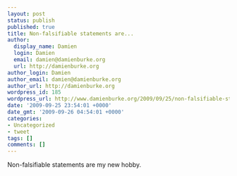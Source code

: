 ```yaml
---
layout: post
status: publish
published: true
title: Non-falsifiable statements are...
author:
  display_name: Damien
  login: Damien
  email: damien@damienburke.org
  url: http://damienburke.org
author_login: Damien
author_email: damien@damienburke.org
author_url: http://damienburke.org
wordpress_id: 185
wordpress_url: http://www.damienburke.org/2009/09/25/non-falsifiable-statements-are/
date: '2009-09-25 23:54:01 +0000'
date_gmt: '2009-09-26 04:54:01 +0000'
categories:
- Uncategorized
- tweet
tags: []
comments: []
---
```

<p>Non-falsifiable statements are my new hobby.</p>
